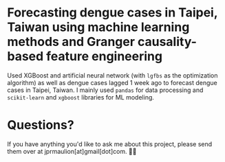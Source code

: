 # Forecasting dengue cases in Taipei, Taiwan using machine learning methods and Granger causality-based feature engineering

Used XGBoost and artificial neural network (with `lgfbs` as the optimization algorithm) as well as dengue cases lagged 1 week ago to forecast dengue cases in Taipei, Taiwan. I mainly used `pandas` for data processing and `scikit-learn` and `xgboost` libraries for ML modeling.

# Questions?
If you have anything you'd like to ask me about this project, please send them over at jprmaulion[at]gmail[dot]com. 🫶🏾
